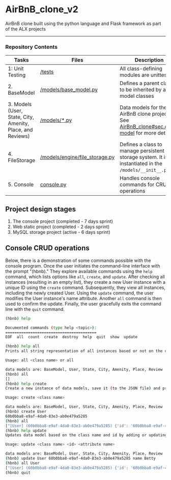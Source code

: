 # AirBnB_clone_v2

AirBnB clone built using the python language and Flask framework as part of the ALX projects

---

### Repository Contents

| Tasks | Files | Description |
| ----- | ----- | ------ |
| 1: Unit Testing | [/tests](https://github.com/AllisonOge/AirBnB_clone_v2/tree/master/tests) | All class-defining modules are unittested |
| 2. BaseModel | [/models/base_model.py](https://github.com/AllisonOge/AirBnB_clone_v2/blob/master/models/base_model.py) | Defines a parent class to be inherited by all model classes|
| 3. Models (User, State, City, Amenity, Place, and Reviews) | [/models/*.py](https://github.com/AllisonOge/AirBnB_clone_v2/tree/master/models) | Data models for the AirBnB clone project. See [AirBnB_clone#sec.data-model](https://github.com/AllisonOge/AirBnB_clone/tree/main#data-model) for more details |
| 4. FileStorage | [/models/engine/file_storage.py](https://github.com/AllisonOge/AirBnB_clone_v2/blob/master/models/engine/file_storage.py) | Defines a class to manage persistent file storage system. It is instantiated in the `/models/__init__.py` file |
| 5. Console | [console.py](https://github.com/AllisonOge/AirBnB_clone_v2/blob/master/console.py) | Handles console commands for CRUD operations |

## Project design stages

1. The console project (completed - 7 days sprint)
2. Web static project (completed - 2 days sprint)
3. MySQL storage project (active - 6 days sprint)

## Console CRUD operations

Below, there is a demonstration of some commands possible with the console program. Once the user initiates the command-line interface with the prompt "(hbnb)." They explore available commands using the `help` command, which lists options like `all`, `create`, and `update`. After checking all instances (resulting in an empty list), they create a new User instance with a unique ID using the `create` command. Subsequently, they view all instances, including the newly created User. Using the `update` command, the user modifies the User instance's name attribute. Another `all` command is then used to confirm the update. Finally, the user gracefully exits the command line with the `quit` command.

```bash
(hbnb) help

Documented commands (type help <topic>):
========================================
EOF  all  count  create  destroy  help  quit  show  update

(hbnb) help all
Prints all string representation of all instances based or not on the class name

Usage: all <class name> or all

data models are: BaseModel, User, State, City, Amenity, Place, Review
(hbnb) all
[]
(hbnb) help create
Create a new instance of data models, save it (to the JSON file) and print the id

Usage: create <class name>

data models are: BaseModel, User, State, City, Amenity, Place, Review
(hbnb) create User
60b0bba8-e9af-4da0-83e3-ab0e479a5285
(hbnb) all
["[User] (60b0bba8-e9af-4da0-83e3-ab0e479a5285) {'id': '60b0bba8-e9af-4da0-83e3-ab0e479a5285', 'created_at': datetime.datetime(2023, 8, 20, 9, 12, 59, 700603), 'updated_at': datetime.datetime(2023, 8, 20, 9, 12, 59, 700623)}"]
(hbnb) help update
Updates data model based on the class name and id by adding or updating attribute

Usage: update <class name> <id> <attribute name> 

data models are: BaseModel, User, State, City, Amenity, Place, Review
(hbnb) update User 60b0bba8-e9af-4da0-83e3-ab0e479a5285 name Betty
(hbnb) all User
["[User] (60b0bba8-e9af-4da0-83e3-ab0e479a5285) {'id': '60b0bba8-e9af-4da0-83e3-ab0e479a5285', 'created_at': datetime.datetime(2023, 8, 20, 9, 12, 59, 700603), 'updated_at': datetime.datetime(2023, 8, 20, 9, 12, 59, 700623), 'name': 'Betty'}"]
(hbnb) quit
```